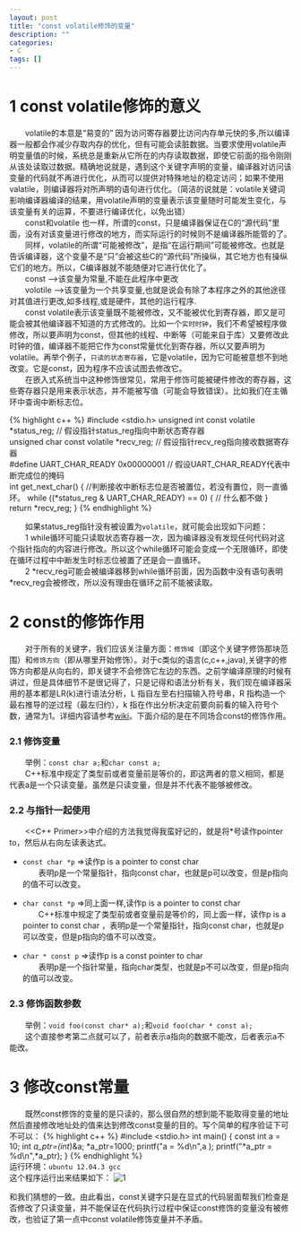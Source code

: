 ```yaml
---
layout: post
title: "const volatile修饰的变量"
description: ""
categories: 
- C
tags: []
---
```

# 1 const volatile修饰的意义 
　　volatile的本意是“易变的” 因为访问寄存器要比访问内存单元快的多,所以编译器一般都会作减少存取内存的优化，但有可能会读脏数据。当要求使用volatile声明变量值的时候，系统总是重新从它所在的内存读取数据，即使它前面的指令刚刚从该处读取过数据。精确地说就是，遇到这个关键字声明的变量，编译器对访问该变量的代码就不再进行优化，从而可以提供对特殊地址的稳定访问；如果不使用valatile，则编译器将对所声明的语句进行优化。（简洁的说就是：volatile关键词影响编译器编译的结果，用volatile声明的变量表示该变量随时可能发生变化，与该变量有关的运算，不要进行编译优化，以免出错）  
　　const和volatile 也一样，所谓的const，只是编译器保证在C的“源代码”里面，没有对该变量进行修改的地方，而实际运行的时候则不是编译器所能管的了。  
　　同样，volatile的所谓“可能被修改”，是指“在运行期间”可能被修改。也就是告诉编译器，这个变量不是“只”会被这些C的“源代码”所操纵，其它地方也有操纵它们的地方。所以，C编译器就不能随便对它进行优化了。    
　　const    -->该变量为常量,不能在此程序中更改    
　　volotile -->该变量为一个共享变量,也就是说会有除了本程序之外的其他途径对其值进行更改,如多线程,或是硬件，其他的运行程序.      
　　const volatile表示该变量既不能被修改，又不能被优化到寄存器，即又是可能会被其他编译器不知道的方式修改的。比如一个`实时时钟`，我们不希望被程序做修改，所以要声明为const，但其他的线程、中断等（可能来自于库）又要修改此时钟的值，编译器不能把它作为const常量优化到寄存器，所以又要声明为volatile。再举个例子，`只读的状态寄存器`，它是volatile，因为它可能被意想不到地改变。它是const，因为程序不应该试图去修改它。  
　　在嵌入式系统当中这种修饰很常见，常用于修饰可能被硬件修改的寄存器，这些寄存器只是用来表示状态，并不能被写值（可能会导致错误）。比如我们在主循环中查询中断标志位。  
    
{% highlight c++ %}
#include <stdio.h>
unsigned int const volatile *status_reg; // 假设指针status_reg指向中断状态寄存器  
unsigned char const volatile *recv_reg;  // 假设指针recv_reg指向接收数据寄存器  
#define UART_CHAR_READY 0x00000001       // 假设UART_CHAR_READY代表中断完成位的掩码  
int get_next_char()
{
	//判断接收中断标志位是否被置位，若没有置位，则一直循环。
    while ((*status_reg & UART_CHAR_READY) == 0) {
        // 什么都不做
    }
    return *recv_reg;
}
{% endhighlight %}    

　　如果status_reg指针没有被设置为`volatile`，就可能会出现如下问题：  
　　1 while循环可能只读取状态寄存器一次，因为编译器没有发现任何代码对这个指针指向的内容进行修改。所以这个while循环可能会变成一个无限循环，即使在循环过程中中断发生时标志位被置了还是会一直循环。  
　　2 \*recv_reg可能会被编译器移到while循环前面，因为函数中没有语句表明\*recv_reg会被修改，所以没有理由在循环之前不能被读取。  
# 2 const的修饰作用
　　对于所有的关键字，我们应该关注量方面：`修饰域`（即这个关键字修饰那块范围）和`修饰方向`（即从哪里开始修饰）。对于c类似的语言(c,c++,java),关键字的修饰方向都是从向右的，即关键字不会修饰它左边的东西。之前学编译原理的时候有讲过，但是具体细节不是很记得了，只是记得和语法分析有关，我们现在编译器采用的基本都是LR(k)进行语法分析，L 指自左至右扫描输入符号串，R 指构造一个最右推导的逆过程（最左归约），k 指在作出分析决定前要向前看的输入符号个数，通常为1。详细内容请参考[wiki](http://en.wikipedia.org/wiki/LR_parser)。下面介绍的是在不同场合const的修饰作用。

### 2.1 修饰变量 ###
　　举例：`const char a;`和`char const a;`  
　　C++标准中规定了类型前或者变量前是等价的，即这两者的意义相同，都是代表a是一个只读变量。虽然是只读变量，但是并不代表不能够被修改。

### 2.2 与指针一起使用 ###
　　<<C++ Primer>>中介绍的方法我觉得我蛮好记的，就是将*号读作pointer to，然后从右向左读表达式。


- `const char *p` =>读作p is a pointer to const char    
　　表明p是一个常量指针，指向const char，也就是p可以改变，但是p指向的值不可以改变。

- `char const *p` =>同上面一样,读作p is a pointer to const char     
　　C++标准中规定了类型前或者变量前是等价的，同上面一样，读作p is a pointer to const char ，表明p是一个常量指针，指向const char，也就是p可以改变，但是p指向的值不可以改变。  

- `char * const p` =>读作p is a const pointer to char  
　　表明p是一个指针常量，指向char类型，也就是p不可以改变，但是p指向的值可以改变。

### 2.3 修饰函数参数 ###
　　举例：`void foo(const char* a);`和`void foo(char * const a);`  
　　这个直接参考第二点就可以了，前者表示a指向的数据不能改，后者表示a不能改。	
　　

# 3 修改const常量
　　既然const修饰的变量的是只读的，那么很自然的想到能不能取得变量的地址然后直接修改地址处的值来达到修改const变量的目的。写个简单的程序验证下可不可以：
{% highlight c++ %}
#include <stdio.h>
int main()
{
	const int a = 10;
    int *a_ptr=(int*)&a;
    *a_ptr=1000;
	printf("a = %d\n",a ); 
    printf("*a_ptr = %d\n",*a_ptr);
}
{% endhighlight %}  
运行环境：`ubuntu 12.04.3 gcc `  
这个程序运行出来结果如下：
![1](http://github-blog.qiniudn.com/2014-01-01-const-volatile-1.png-BlogPic)

和我们猜想的一致。由此看出，const关键字只是在显式的代码层面帮我们检查是否修改了只读变量，并不能保证在代码执行过程中保证const修饰的变量没有被修改，也验证了第一点中const volatile修饰变量并不矛盾。
